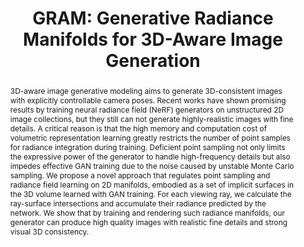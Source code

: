 ---
id: gram
title: "GRAM: Generative Radiance Manifolds for 3D-Aware Image Generation"
authors: "Yu Deng, Jiaolong Yang, <span class='me'>Jianfeng Xiang</span>, Xin Tong"
location: "2022 IEEE Conference on Computer Vision and Pattern Recognition, CVPR 2022, Oral Presentation"
teaser: "/videos/gram.mp4"
teaser_type: "video"
page_url: "https://yudeng.github.io/GRAM/"
abstract: "3D-aware image generative modeling aims to generate 3D-consistent images with explicitly controllable camera poses. Recent works have shown promising results by training neural radiance field (NeRF) generators on unstructured 2D image collections, but they still can not generate highly-realistic images with fine details. A critical reason is that the high memory and computation cost of volumetric representation learning greatly restricts the number of point samples for radiance integration during training. Deficient point sampling not only limits the expressive power of the generator to handle high-frequency details but also impedes effective GAN training due to the noise caused by unstable Monte Carlo sampling. We propose a novel approach that regulates point sampling and radiance field learning on 2D manifolds, embodied as a set of implicit surfaces in the 3D volume learned with GAN training. For each viewing ray, we calculate the ray-surface intersections and accumulate their radiance predicted by the network. We show that by training and rendering such radiance manifolds, our generator can produce high quality images with realistic fine details and strong visual 3D consistency."
---